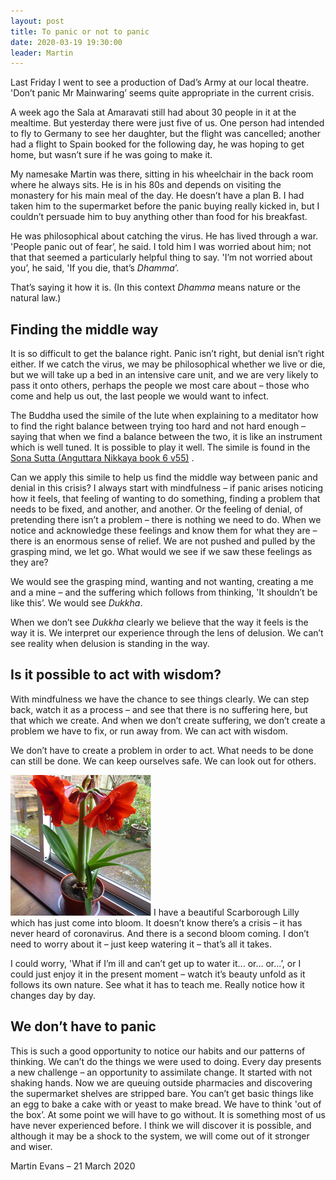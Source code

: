 ```yaml
---
layout: post
title: To panic or not to panic
date: 2020-03-19 19:30:00
leader: Martin
---
```


Last Friday I went to see a production of Dad’s Army at our local theatre. 'Don’t panic Mr Mainwaring’ seems quite appropriate in the current crisis.

A week ago the Sala at Amaravati still had about 30 people in it at the mealtime. But yesterday there were just five of us. One person had intended to fly to Germany to see her daughter, but the flight was cancelled; another had a flight to Spain booked for the following day, he was hoping to get home, but wasn’t sure if he was going to make it.

My namesake Martin was there, sitting in his wheelchair in the back room where he always sits. He is in his 80s and depends on visiting the monastery for his main meal of the day. He doesn’t have a plan B. I had taken him to the supermarket before the panic buying really kicked in, but I couldn’t persuade him to buy anything other than food for his breakfast.

He was philosophical about catching the virus. He has lived through a war. 'People panic out of fear’, he said. I told him I was worried about him; not that that seemed a particularly helpful thing to say. 'I’m not worried about you’, he said, 'If you die, that’s *Dhamma*’.

That’s saying it how it is. (In this context *Dhamma* means nature or the natural law.)

## Finding the middle way ##

It is so difficult to get the balance right. Panic isn’t right, but denial isn’t right either. If we catch the virus, we may be philosophical whether we live or die, but we will take up a bed in an intensive care unit, and we are very likely to pass it onto others, perhaps the people we most care about – those who come and help us out, the last people we would want to infect.

The Buddha used the simile of the lute when explaining to a meditator how to find the right balance between trying too hard and not hard enough – saying that when we find a balance between the two, it is like an instrument which is well tuned. It is possible to play it well. The simile is found in the [Sona Sutta (Anguttara Nikkaya book 6 v55)](https://www.dhammatalks.org/suttas/AN/AN6_55.html) .

Can we apply this simile to help us find the middle way between panic and denial in this crisis?  I always start with mindfulness – if panic arises noticing how it feels, that feeling of wanting to do something, finding a problem that needs to be fixed, and another, and another. Or the feeling of denial, of pretending there isn’t a problem – there is nothing we need to do. When we notice and acknowledge these feelings and know them for what they are – there is an enormous sense of relief. We are not pushed and pulled by the grasping mind, we let go.  What would we see if we saw these feelings as they are?

We would see the grasping mind, wanting and not wanting, creating a me and a mine – and the suffering which follows from thinking, 'It shouldn’t be like this’. We would see *Dukkha*.

When we don’t see *Dukkha* clearly we believe that the way it feels is the way it is. We interpret our experience through the lens of delusion. We can’t see reality when delusion is standing in the way.

## Is it possible to act with wisdom? ##

With mindfulness we have the chance to see things clearly. We can step back, watch it as a process – and see that there is no suffering here, but that which we create. And when we don’t create suffering, we don’t create a problem we have to fix, or run away from. We can act with wisdom.

We don’t have to create a problem in order to act. What needs to be done can still be done. We can keep ourselves safe. We can look out for others.

![Scarborough lilly](/assets/scarborough-lilly.png) I have a beautiful Scarborough Lilly which has just come into bloom. It doesn’t know there’s a crisis – it has never heard of coronavirus. And there is a second bloom coming. I don’t need to worry about it – just keep watering it – that’s all it takes.

I could worry, 'What if I’m ill and can’t get up to water it... or... or...’, or I could just enjoy it in the present moment – watch it’s beauty unfold as it follows its own nature. See what it has to teach me. Really notice how it changes day by day.

## We don’t have to panic ##

This is such a good opportunity to notice our habits and our patterns of thinking. We can’t do the things we were used to doing. Every day presents a new challenge – an opportunity to assimilate change. It started with not shaking hands. Now we are queuing outside pharmacies and discovering the supermarket shelves are stripped bare. You can’t get basic things like an egg to bake a cake with or yeast to make bread. We have to think 'out of the box’. At some point we will have to go without. It is something most of us have never experienced before. I think we will discover it is possible, and although it may be a shock to the system, we will come out of it stronger and wiser.

Martin Evans – 21 March 2020



